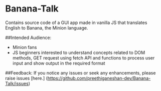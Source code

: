 # Banana-Talk
Contains source code of a GUI app made in vanilla JS that translates English to Banana, the Minion language.

##Intended Audience:
* Minion fans
* JS beginners interested to understand concepts related to DOM methods, GET request using fetch API and functions to process user input and show output in the required format

##Feedback:
If you notice any issues or seek any enhancements, please raise issues [here.] (https://github.com/preethiganeshan-dev/Banana-Talk/issues)

